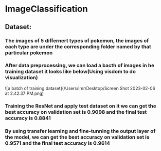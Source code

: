 # ImageClassification

## Dataset: 
### The images of 5 differnert types of pokemon, the images of each type are under the corresponding folder named by that particular pokemon
### After data preprocessing, we can load a bacth of images in he training dataset it looks like below(Using visdom to do visualization)

![a batch of training dataset](/Users/lmr/Desktop/Screen Shot 2023-02-06 at 2.42.37 PM.png)

### Training the ResNet and apply test dataset on it we can get the best accuracy on validation set is 0.9098 and the final test accuracy is 0.8841

### By using transfer learning and fine-tunning the output layer of the model, we can get the best accuracy on validation set is 0.9571 and the final test accuracy is 0.9614
